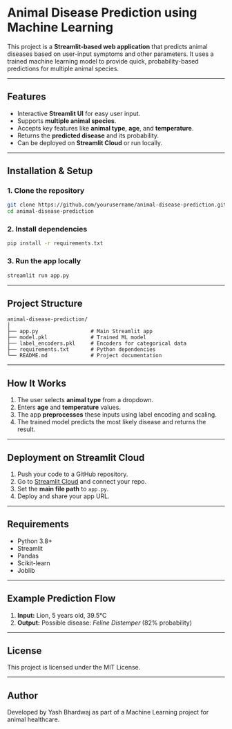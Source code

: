 
# Animal Disease Prediction using Machine Learning

This project is a **Streamlit-based web application** that predicts animal diseases based on user-input symptoms and other parameters. It uses a trained machine learning model to provide quick, probability-based predictions for multiple animal species.

---

## Features
- Interactive **Streamlit UI** for easy user input.
- Supports **multiple animal species**.
- Accepts key features like **animal type**, **age**, and **temperature**.
- Returns the **predicted disease** and its probability.
- Can be deployed on **Streamlit Cloud** or run locally.

---

## Installation & Setup

### 1. Clone the repository
```bash
git clone https://github.com/yourusername/animal-disease-prediction.git
cd animal-disease-prediction
````

### 2. Install dependencies

```bash
pip install -r requirements.txt
```

### 3. Run the app locally

```bash
streamlit run app.py
```

---

## Project Structure

```
animal-disease-prediction/
│
├── app.py                 # Main Streamlit app
├── model.pkl              # Trained ML model
├── label_encoders.pkl     # Encoders for categorical data
├── requirements.txt       # Python dependencies
└── README.md              # Project documentation
```

---

## How It Works

1. The user selects **animal type** from a dropdown.
2. Enters **age** and **temperature** values.
3. The app **preprocesses** these inputs using label encoding and scaling.
4. The trained model predicts the most likely disease and returns the result.

---

## Deployment on Streamlit Cloud

1. Push your code to a GitHub repository.
2. Go to [Streamlit Cloud](https://streamlit.io/cloud) and connect your repo.
3. Set the **main file path** to `app.py`.
4. Deploy and share your app URL.

---

## Requirements

* Python 3.8+
* Streamlit
* Pandas
* Scikit-learn
* Joblib

---

## Example Prediction Flow

1. **Input:** Lion, 5 years old, 39.5°C
2. **Output:** Possible disease: *Feline Distemper* (82% probability)

---

## License

This project is licensed under the MIT License.

---

## Author

Developed by Yash Bhardwaj as part of a Machine Learning project for animal healthcare.

